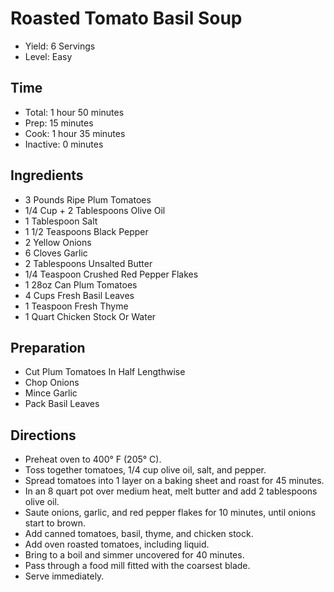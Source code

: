 # Roasted Tomato Basil Soup

* Yield: 6 Servings
* Level: Easy

## Time

* Total: 1 hour 50 minutes
* Prep: 15 minutes
* Cook: 1 hour 35 minutes
* Inactive: 0 minutes

## Ingredients

* 3 Pounds Ripe Plum Tomatoes
* 1/4 Cup + 2 Tablespoons Olive Oil
* 1 Tablespoon Salt
* 1 1/2 Teaspoons Black Pepper
* 2 Yellow Onions
* 6 Cloves Garlic
* 2 Tablespoons Unsalted Butter
* 1/4 Teaspoon Crushed Red Pepper Flakes
* 1 28oz Can Plum Tomatoes
* 4 Cups Fresh Basil Leaves
* 1 Teaspoon Fresh Thyme
* 1 Quart Chicken Stock Or Water

## Preparation

* Cut Plum Tomatoes In Half Lengthwise
* Chop Onions
* Mince Garlic
* Pack Basil Leaves

## Directions

* Preheat oven to 400&deg; F (205&deg; C).
* Toss together tomatoes, 1/4 cup olive oil, salt, and pepper.
* Spread tomatoes into 1 layer on a baking sheet and roast for 45 minutes.
* In an 8 quart pot over medium heat, melt butter and add 2 tablespoons olive oil.
* Saute onions, garlic, and red pepper flakes for 10 minutes, until onions start to brown.
* Add canned tomatoes, basil, thyme, and chicken stock.
* Add oven roasted tomatoes, including liquid.
* Bring to a boil and simmer uncovered for 40 minutes.
* Pass through a food mill fitted with the coarsest blade.
* Serve immediately.